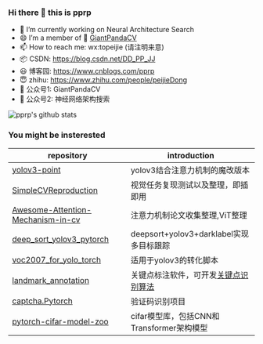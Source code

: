 ### Hi there 👋 this is pprp

- 🌱 I’m currently working on Neural Architecture Search
- :smile: I’m a member of :panda_face: [GiantPandaCV](https://github.com/GiantPandaCV)
- 📫 How to reach me: wx:topeijie (请注明来意)
- :package: CSDN: https://blog.csdn.net/DD_PP_JJ
- :smiley: 博客园: https://www.cnblogs.com/pprp
- 😇 zhihu: https://www.zhihu.com/people/peijieDong
- :panda_face: 公众号1: GiantPandaCV 
- :revolving_hearts: 公众号2: 神经网络架构搜索

![pprp's github stats](https://github-readme-stats.vercel.app/api?username=pprp&show_icons=true&count_private=true&hide=prs&theme=default_repocard)

### You might be insterested



| repository                                                   | introduction                                                 |
| ------------------------------------------------------------ | ------------------------------------------------------------ |
| [yolov3-point](https://github.com/GiantPandaCV/yolov3-point) | yolov3结合注意力机制的魔改版本                               |
| [SimpleCVReproduction](https://github.com/pprp/SimpleCVReproduction) | 视觉任务复现测试以及整理，即插即用                           |
| [Awesome-Attention-Mechanism-in-cv](https://github.com/pprp/awesome-attention-mechanism-in-cv) | 注意力机制论文收集整理,ViT整理                               |
| [deep_sort_yolov3_pytorch](https://github.com/pprp/deep_sort_yolov3_pytorch) | deepsort+yolov3+darklabel实现多目标跟踪                      |
| [voc2007_for_yolo_torch](https://github.com/pprp/voc2007_for_yolo_torch) | 适用于yolov3的转化脚本                                       |
| [landmark_annotation](https://github.com/pprp/landmark_annotation) | 关键点标注软件，可开发[关键点识别算法](https://github.com/pprp/landmark_annotation) |
| [captcha.Pytorch](https://github.com/pprp/captcha.Pytorch)   | 验证码识别项目                                               |
| [pytorch-cifar-model-zoo](https://github.com/pprp/pytorch-cifar-model-zoo) | cifar模型库，包括CNN和Transformer架构模型                    |

